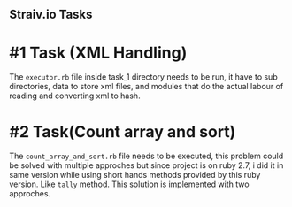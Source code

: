 ## Straiv.io Tasks
# #1 Task (XML Handling)
The `executor.rb` file inside task_1 directory needs to be run, it have to sub directories, data to store xml files, and modules that do the actual labour of reading and converting xml to hash.

# #2 Task(Count array and sort)
The `count_array_and_sort.rb` file needs to be executed, this problem could be solved with multiple approches but since project is on ruby 2.7, i did it in same version while using short hands methods provided by this ruby version. Like `tally` method.
This solution is implemented with two approches.
